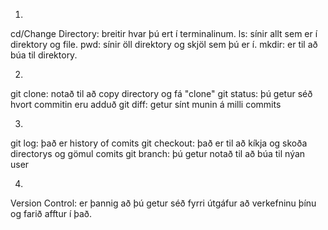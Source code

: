 1.
cd/Change Directory: breitir hvar þú ert í terminalinum.
ls: sínir allt sem er í direktory og file.
pwd: sínir öll direktory og skjöl sem þú er í.
mkdir: er til að búa til direktory.

2.
git clone: notað til að copy directory og fá "clone"
git status: þú getur séð hvort commitin eru adduð
git diff: getur sínt munin á milli commits

3.
git log: það er history of comits
git checkout: það er til að kíkja og skoða directorys og gömul comits
git branch: þú getur notað til að búa til nýan user

4.
Version Control: er þannig að þú getur séð fyrri útgáfur að verkefninu þínu og farið afftur í það.
